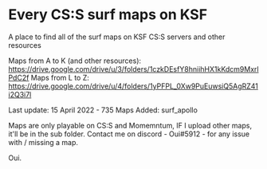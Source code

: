 # Every CS:S surf maps on KSF
A place to find all of the surf maps on KSF CS:S servers and other resources

Maps from A to K (and other resources): https://drive.google.com/drive/u/3/folders/1czkDEsfY8hniihHX1kKdcm9MxrlPdC2f
Maps from L to Z: https://drive.google.com/drive/u/4/folders/1yPFPL_0Xw9PuEuwsiQ5AgRZ41i2Q3i7l

Last update: 
15 April 2022 - 735 Maps
Added: surf_apollo

Maps are only playable on CS:S and Momemntum, IF I upload other maps, it'll be in the sub folder.
Contact me on discord - Oui#5912 - for any issue with / missing a map.

Oui.
